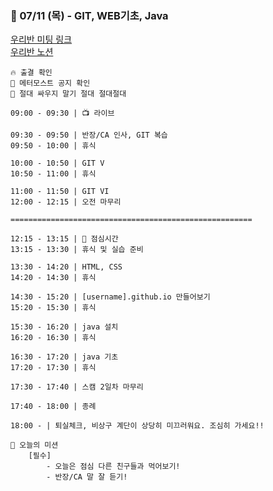 ### 🌸 07/11 (목) - GIT, WEB기초, Java
[우리반 미팅 링크](https://ssafyclass.webex.com/meet/haley)<br>
[우리반 노션](https://abit.ly/ssafy12-seoul07-notion)<br>

```
🔥 출결 확인 
🙌 메터모스트 공지 확인
🥽 절대 싸우지 말기 절대 절대절대 

09:00 - 09:30 | 📺 라이브

09:30 - 09:50 | 반장/CA 인사, GIT 복습
09:50 - 10:00 | 휴식

10:00 - 10:50 | GIT V
10:50 - 11:00 | 휴식

11:00 - 11:50 | GIT VI
12:00 - 12:15 | 오전 마무리

======================================================

12:15 - 13:15 | 🥗 점심시간
13:15 - 13:30 | 휴식 및 실습 준비

13:30 - 14:20 | HTML, CSS
14:20 - 14:30 | 휴식

14:30 - 15:20 | [username].github.io 만들어보기
15:20 - 15:30 | 휴식

15:30 - 16:20 | java 설치
16:20 - 16:30 | 휴식

16:30 - 17:20 | java 기초
17:20 - 17:30 | 휴식

17:30 - 17:40 | 스캠 2일차 마무리

17:40 - 18:00 | 종례

18:00 - | 퇴실체크, 비상구 계단이 상당히 미끄러워요. 조심히 가세요!!

🥼 오늘의 미션
    [필수]
        - 오늘은 점심 다른 친구들과 먹어보기!
        - 반장/CA 말 잘 듣기!
```
